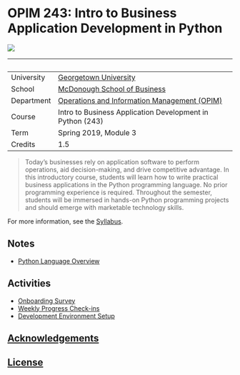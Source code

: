# OPIM 243: Intro to Business Application Development in Python

![](https://www.perforce.com/sites/default/files/image/2018-08/image-blog-enterprises-investing-python%20(2).jpg)

&nbsp; | &nbsp;
--- | ---
University | [Georgetown University](https://www.georgetown.edu/)
School | [McDonough School of Business](https://msb.georgetown.edu/)
Department | [Operations and Information Management (OPIM)](https://msb.georgetown.edu/opim)
Course | Intro to Business Application Development in Python (243)
Term | Spring 2019, Module 3
Credits | 1.5

> Today’s businesses rely on application software to perform operations, aid decision-making, and drive competitive advantage. In this introductory course, students will learn how to write practical business applications in the Python programming language. No prior programming experience is required. Throughout the semester, students will be immersed in hands-on Python programming projects and should emerge with marketable technology skills.

For more information, see the [Syllabus](/SYLLABUS.pdf).

## Notes

  + [Python Language Overview](/notes/python/README.md)

## Activities

  + [Onboarding Survey](https://goo.gl/forms/VOmlJYXdWIM1pXz02)
  + [Weekly Progress Check-ins](https://goo.gl/forms/UuP90hZen7czJG523)
  + [Development Environment Setup](/exercises/dev-env-setup.md)

## [Acknowledgements](/CREDITS.md)

## [License](/LICENSE.md)
